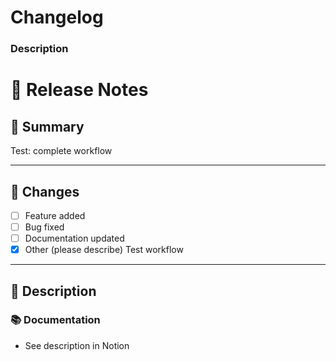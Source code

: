 # Changelog

### Description
# 🚀 Release Notes

## 📌 Summary
<!-- Provide a brief summary of the changes introduced by this PR -->
Test: complete workflow

---

## 🔧 Changes
<!-- List the main changes made in this PR -->
- [ ] Feature added
- [ ] Bug fixed
- [ ] Documentation updated
- [x] Other (please describe)
Test workflow
---

## 📖 Description
<!-- Add user-facing release notes here. These will be appended to the chart’s release notes -->

### 📚 Documentation
- See description in Notion
